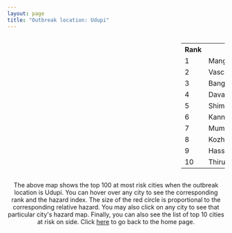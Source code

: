 ```yaml
---
layout: page
title: "Outbreak location: Udupi"
---
```

<div style="width: 100%; overflow: auto;">
<div style="width: 75%; float: left;">
<div id="mapid">
<script src="https://buda-magenta.github.io/hazard_map/load_map.js"></script>

<script>
var marker_outbreak = L.marker([13.341917, 74.747323],{"autoPan": true}).addTo(map); marker_outbreak.bindTooltip("Udupi").openTooltip();

var circle_1 = L.circle([12.869810, 74.843008], {"pane": "markerPane", "color": "red", "fill": true, "fillOpacity": 0.2, "fillRule": "evenodd", "lineCap": "round", "lineJoin": "round", "opacity": 1.0, "radius": 106368, "stroke": true, "weight": 3}).addTo(map);
circle_1.bindTooltip("Mangalore<br>rank: 1<br>hazard index: 0.106369")
circle_1.bindPopup('<a href="https://buda-magenta.github.io/hazard_map/Mangalore">Mangalore</a>')

var circle_2 = L.circle([15.398403, 73.812918], {"pane": "markerPane", "color": "red", "fill": true, "fillOpacity": 0.2, "fillRule": "evenodd", "lineCap": "round", "lineJoin": "round", "opacity": 1.0, "radius": 92304, "stroke": true, "weight": 3}).addTo(map);
circle_2.bindTooltip("Vasco Da Gama<br>rank: 2<br>hazard index: 0.092305")
circle_2.bindPopup('<a href="https://buda-magenta.github.io/hazard_map/Vasco_Da_Gama">Vasco Da Gama</a>')

var circle_3 = L.circle([12.979120, 77.591300], {"pane": "markerPane", "color": "red", "fill": true, "fillOpacity": 0.2, "fillRule": "evenodd", "lineCap": "round", "lineJoin": "round", "opacity": 1.0, "radius": 37583, "stroke": true, "weight": 3}).addTo(map);
circle_3.bindTooltip("Bangalore<br>rank: 3<br>hazard index: 0.037583")
circle_3.bindPopup('<a href="https://buda-magenta.github.io/hazard_map/Bangalore">Bangalore</a>')

var circle_4 = L.circle([14.466127, 75.920636], {"pane": "markerPane", "color": "red", "fill": true, "fillOpacity": 0.2, "fillRule": "evenodd", "lineCap": "round", "lineJoin": "round", "opacity": 1.0, "radius": 29914, "stroke": true, "weight": 3}).addTo(map);
circle_4.bindTooltip("Davanagere<br>rank: 4<br>hazard index: 0.029915")
circle_4.bindPopup('<a href="https://buda-magenta.github.io/hazard_map/Davanagere">Davanagere</a>')

var circle_5 = L.circle([13.932609, 75.574978], {"pane": "markerPane", "color": "red", "fill": true, "fillOpacity": 0.2, "fillRule": "evenodd", "lineCap": "round", "lineJoin": "round", "opacity": 1.0, "radius": 22166, "stroke": true, "weight": 3}).addTo(map);
circle_5.bindTooltip("Shimoga<br>rank: 5<br>hazard index: 0.022167")
circle_5.bindPopup('<a href="https://buda-magenta.github.io/hazard_map/Shimoga">Shimoga</a>')

var circle_6 = L.circle([11.876225, 75.373804], {"pane": "markerPane", "color": "red", "fill": true, "fillOpacity": 0.2, "fillRule": "evenodd", "lineCap": "round", "lineJoin": "round", "opacity": 1.0, "radius": 15949, "stroke": true, "weight": 3}).addTo(map);
circle_6.bindTooltip("Kannur<br>rank: 6<br>hazard index: 0.015950")
circle_6.bindPopup('<a href="https://buda-magenta.github.io/hazard_map/Kannur">Kannur</a>')

var circle_7 = L.circle([19.075990, 72.877393], {"pane": "markerPane", "color": "red", "fill": true, "fillOpacity": 0.2, "fillRule": "evenodd", "lineCap": "round", "lineJoin": "round", "opacity": 1.0, "radius": 12762, "stroke": true, "weight": 3}).addTo(map);
circle_7.bindTooltip("Mumbai<br>rank: 7<br>hazard index: 0.012762")
circle_7.bindPopup('<a href="https://buda-magenta.github.io/hazard_map/Mumbai">Mumbai</a>')

var circle_8 = L.circle([11.258608, 75.778874], {"pane": "markerPane", "color": "red", "fill": true, "fillOpacity": 0.2, "fillRule": "evenodd", "lineCap": "round", "lineJoin": "round", "opacity": 1.0, "radius": 10168, "stroke": true, "weight": 3}).addTo(map);
circle_8.bindTooltip("Kozhikode<br>rank: 8<br>hazard index: 0.010168")
circle_8.bindPopup('<a href="https://buda-magenta.github.io/hazard_map/Kozhikode">Kozhikode</a>')

var circle_9 = L.circle([13.007082, 76.099270], {"pane": "markerPane", "color": "red", "fill": true, "fillOpacity": 0.2, "fillRule": "evenodd", "lineCap": "round", "lineJoin": "round", "opacity": 1.0, "radius": 9789, "stroke": true, "weight": 3}).addTo(map);
circle_9.bindTooltip("Hassan<br>rank: 9<br>hazard index: 0.009790")
circle_9.bindPopup('<a href="https://buda-magenta.github.io/hazard_map/Hassan">Hassan</a>')

var circle_10 = L.circle([8.576971, 77.050125], {"pane": "markerPane", "color": "red", "fill": true, "fillOpacity": 0.2, "fillRule": "evenodd", "lineCap": "round", "lineJoin": "round", "opacity": 1.0, "radius": 9612, "stroke": true, "weight": 3}).addTo(map);
circle_10.bindTooltip("Thiruvananthapuram<br>rank: 10<br>hazard index: 0.009612")
circle_10.bindPopup('<a href="https://buda-magenta.github.io/hazard_map/Thiruvananthapuram">Thiruvananthapuram</a>')

var circle_11 = L.circle([10.525626, 76.213254], {"pane": "markerPane", "color": "red", "fill": true, "fillOpacity": 0.2, "fillRule": "evenodd", "lineCap": "round", "lineJoin": "round", "opacity": 1.0, "radius": 7316, "stroke": true, "weight": 3}).addTo(map);
circle_11.bindTooltip("Thrissur<br>rank: 11<br>hazard index: 0.007316")
circle_11.bindPopup('<a href="https://buda-magenta.github.io/hazard_map/Thrissur">Thrissur</a>')

var circle_12 = L.circle([28.651718, 77.221939], {"pane": "markerPane", "color": "red", "fill": true, "fillOpacity": 0.2, "fillRule": "evenodd", "lineCap": "round", "lineJoin": "round", "opacity": 1.0, "radius": 5145, "stroke": true, "weight": 3}).addTo(map);
circle_12.bindTooltip("Delhi<br>rank: 12<br>hazard index: 0.005145")
circle_12.bindPopup('<a href="https://buda-magenta.github.io/hazard_map/Delhi">Delhi</a>')

var circle_13 = L.circle([13.340077, 77.100621], {"pane": "markerPane", "color": "red", "fill": true, "fillOpacity": 0.2, "fillRule": "evenodd", "lineCap": "round", "lineJoin": "round", "opacity": 1.0, "radius": 4982, "stroke": true, "weight": 3}).addTo(map);
circle_13.bindTooltip("Tumkur<br>rank: 13<br>hazard index: 0.004983")
circle_13.bindPopup('<a href="https://buda-magenta.github.io/hazard_map/Tumkur">Tumkur</a>')

var circle_14 = L.circle([8.887951, 76.595501], {"pane": "markerPane", "color": "red", "fill": true, "fillOpacity": 0.2, "fillRule": "evenodd", "lineCap": "round", "lineJoin": "round", "opacity": 1.0, "radius": 4458, "stroke": true, "weight": 3}).addTo(map);
circle_14.bindTooltip("Kollam<br>rank: 14<br>hazard index: 0.004459")
circle_14.bindPopup('<a href="https://buda-magenta.github.io/hazard_map/Kollam">Kollam</a>')

var circle_15 = L.circle([13.318014, 75.773874], {"pane": "markerPane", "color": "red", "fill": true, "fillOpacity": 0.2, "fillRule": "evenodd", "lineCap": "round", "lineJoin": "round", "opacity": 1.0, "radius": 4046, "stroke": true, "weight": 3}).addTo(map);
circle_15.bindTooltip("Chikmagalur<br>rank: 15<br>hazard index: 0.004046")
circle_15.bindPopup('<a href="https://buda-magenta.github.io/hazard_map/Chikmagalur">Chikmagalur</a>')

var circle_16 = L.circle([14.625888, 75.635724], {"pane": "markerPane", "color": "red", "fill": true, "fillOpacity": 0.2, "fillRule": "evenodd", "lineCap": "round", "lineJoin": "round", "opacity": 1.0, "radius": 3393, "stroke": true, "weight": 3}).addTo(map);
circle_16.bindTooltip("Ranibennur<br>rank: 16<br>hazard index: 0.003393")
circle_16.bindPopup('<a href="https://buda-magenta.github.io/hazard_map/Ranibennur">Ranibennur</a>')

var circle_17 = L.circle([13.083694, 80.270186], {"pane": "markerPane", "color": "red", "fill": true, "fillOpacity": 0.2, "fillRule": "evenodd", "lineCap": "round", "lineJoin": "round", "opacity": 1.0, "radius": 2864, "stroke": true, "weight": 3}).addTo(map);
circle_17.bindTooltip("Chennai<br>rank: 17<br>hazard index: 0.002864")
circle_17.bindPopup('<a href="https://buda-magenta.github.io/hazard_map/Chennai">Chennai</a>')

var circle_18 = L.circle([17.166667, 77.083333], {"pane": "markerPane", "color": "red", "fill": true, "fillOpacity": 0.2, "fillRule": "evenodd", "lineCap": "round", "lineJoin": "round", "opacity": 1.0, "radius": 2271, "stroke": true, "weight": 3}).addTo(map);
circle_18.bindTooltip("Gulbarga<br>rank: 18<br>hazard index: 0.002272")
circle_18.bindPopup('<a href="https://buda-magenta.github.io/hazard_map/Gulbarga">Gulbarga</a>')

var circle_19 = L.circle([15.351838, 75.137985], {"pane": "markerPane", "color": "red", "fill": true, "fillOpacity": 0.2, "fillRule": "evenodd", "lineCap": "round", "lineJoin": "round", "opacity": 1.0, "radius": 2219, "stroke": true, "weight": 3}).addTo(map);
circle_19.bindTooltip("Hubli<br>rank: 19<br>hazard index: 0.002219")
circle_19.bindPopup('<a href="https://buda-magenta.github.io/hazard_map/Hubli">Hubli</a>')

var circle_20 = L.circle([12.305183, 76.655361], {"pane": "markerPane", "color": "red", "fill": true, "fillOpacity": 0.2, "fillRule": "evenodd", "lineCap": "round", "lineJoin": "round", "opacity": 1.0, "radius": 1766, "stroke": true, "weight": 3}).addTo(map);
circle_20.bindTooltip("Mysore<br>rank: 20<br>hazard index: 0.001767")
circle_20.bindPopup('<a href="https://buda-magenta.github.io/hazard_map/Mysore">Mysore</a>')

var circle_21 = L.circle([11.001812, 76.962843], {"pane": "markerPane", "color": "red", "fill": true, "fillOpacity": 0.2, "fillRule": "evenodd", "lineCap": "round", "lineJoin": "round", "opacity": 1.0, "radius": 1635, "stroke": true, "weight": 3}).addTo(map);
circle_21.bindTooltip("Coimbatore<br>rank: 21<br>hazard index: 0.001635")
circle_21.bindPopup('<a href="https://buda-magenta.github.io/hazard_map/Coimbatore">Coimbatore</a>')

var circle_22 = L.circle([9.500665, 76.412414], {"pane": "markerPane", "color": "red", "fill": true, "fillOpacity": 0.2, "fillRule": "evenodd", "lineCap": "round", "lineJoin": "round", "opacity": 1.0, "radius": 1619, "stroke": true, "weight": 3}).addTo(map);
circle_22.bindTooltip("Alappuzha<br>rank: 22<br>hazard index: 0.001619")
circle_22.bindPopup('<a href="https://buda-magenta.github.io/hazard_map/Alappuzha">Alappuzha</a>')

var circle_23 = L.circle([17.388786, 78.461065], {"pane": "markerPane", "color": "red", "fill": true, "fillOpacity": 0.2, "fillRule": "evenodd", "lineCap": "round", "lineJoin": "round", "opacity": 1.0, "radius": 1487, "stroke": true, "weight": 3}).addTo(map);
circle_23.bindTooltip("Hyderabad<br>rank: 23<br>hazard index: 0.001488")
circle_23.bindPopup('<a href="https://buda-magenta.github.io/hazard_map/Hyderabad">Hyderabad</a>')

var circle_24 = L.circle([15.426365, 75.630079], {"pane": "markerPane", "color": "red", "fill": true, "fillOpacity": 0.2, "fillRule": "evenodd", "lineCap": "round", "lineJoin": "round", "opacity": 1.0, "radius": 1096, "stroke": true, "weight": 3}).addTo(map);
circle_24.bindTooltip("Gadag<br>rank: 24<br>hazard index: 0.001097")
circle_24.bindPopup('<a href="https://buda-magenta.github.io/hazard_map/Gadag">Gadag</a>')

var circle_25 = L.circle([18.793568, 80.815939], {"pane": "markerPane", "color": "red", "fill": true, "fillOpacity": 0.2, "fillRule": "evenodd", "lineCap": "round", "lineJoin": "round", "opacity": 1.0, "radius": 1013, "stroke": true, "weight": 3}).addTo(map);
circle_25.bindTooltip("Bijapur<br>rank: 25<br>hazard index: 0.001014")
circle_25.bindPopup('<a href="https://buda-magenta.github.io/hazard_map/Bijapur">Bijapur</a>')

var circle_26 = L.circle([19.194329, 72.970178], {"pane": "markerPane", "color": "red", "fill": true, "fillOpacity": 0.2, "fillRule": "evenodd", "lineCap": "round", "lineJoin": "round", "opacity": 1.0, "radius": 997, "stroke": true, "weight": 3}).addTo(map);
circle_26.bindTooltip("Thane<br>rank: 26<br>hazard index: 0.000998")
circle_26.bindPopup('<a href="https://buda-magenta.github.io/hazard_map/Thane">Thane</a>')

var circle_27 = L.circle([23.021624, 72.579707], {"pane": "markerPane", "color": "red", "fill": true, "fillOpacity": 0.2, "fillRule": "evenodd", "lineCap": "round", "lineJoin": "round", "opacity": 1.0, "radius": 902, "stroke": true, "weight": 3}).addTo(map);
circle_27.bindTooltip("Ahmedabad<br>rank: 27<br>hazard index: 0.000903")
circle_27.bindPopup('<a href="https://buda-magenta.github.io/hazard_map/Ahmedabad">Ahmedabad</a>')

var circle_28 = L.circle([14.226644, 76.400512], {"pane": "markerPane", "color": "red", "fill": true, "fillOpacity": 0.2, "fillRule": "evenodd", "lineCap": "round", "lineJoin": "round", "opacity": 1.0, "radius": 883, "stroke": true, "weight": 3}).addTo(map);
circle_28.bindTooltip("Chitradurga<br>rank: 28<br>hazard index: 0.000883")
circle_28.bindPopup('<a href="https://buda-magenta.github.io/hazard_map/Chitradurga">Chitradurga</a>')

var circle_29 = L.circle([8.188047, 77.429049], {"pane": "markerPane", "color": "red", "fill": true, "fillOpacity": 0.2, "fillRule": "evenodd", "lineCap": "round", "lineJoin": "round", "opacity": 1.0, "radius": 723, "stroke": true, "weight": 3}).addTo(map);
circle_29.bindTooltip("Nagercoil<br>rank: 29<br>hazard index: 0.000724")
circle_29.bindPopup('<a href="https://buda-magenta.github.io/hazard_map/Nagercoil">Nagercoil</a>')

var circle_30 = L.circle([16.185317, 75.696792], {"pane": "markerPane", "color": "red", "fill": true, "fillOpacity": 0.2, "fillRule": "evenodd", "lineCap": "round", "lineJoin": "round", "opacity": 1.0, "radius": 711, "stroke": true, "weight": 3}).addTo(map);
circle_30.bindTooltip("Bagalkot<br>rank: 30<br>hazard index: 0.000711")
circle_30.bindPopup('<a href="https://buda-magenta.github.io/hazard_map/Bagalkot">Bagalkot</a>')

var circle_31 = L.circle([20.166670, 79.172114], {"pane": "markerPane", "color": "red", "fill": true, "fillOpacity": 0.2, "fillRule": "evenodd", "lineCap": "round", "lineJoin": "round", "opacity": 1.0, "radius": 632, "stroke": true, "weight": 3}).addTo(map);
circle_31.bindTooltip("Bhadravati<br>rank: 31<br>hazard index: 0.000633")
circle_31.bindPopup('<a href="https://buda-magenta.github.io/hazard_map/Bhadravati">Bhadravati</a>')

var circle_32 = L.circle([18.521428, 73.854454], {"pane": "markerPane", "color": "red", "fill": true, "fillOpacity": 0.2, "fillRule": "evenodd", "lineCap": "round", "lineJoin": "round", "opacity": 1.0, "radius": 601, "stroke": true, "weight": 3}).addTo(map);
circle_32.bindTooltip("Pune<br>rank: 32<br>hazard index: 0.000601")
circle_32.bindPopup('<a href="https://buda-magenta.github.io/hazard_map/Pune">Pune</a>')

var circle_33 = L.circle([11.664300, 78.146000], {"pane": "markerPane", "color": "red", "fill": true, "fillOpacity": 0.2, "fillRule": "evenodd", "lineCap": "round", "lineJoin": "round", "opacity": 1.0, "radius": 592, "stroke": true, "weight": 3}).addTo(map);
circle_33.bindTooltip("Salem<br>rank: 33<br>hazard index: 0.000593")
circle_33.bindPopup('<a href="https://buda-magenta.github.io/hazard_map/Salem">Salem</a>')

var circle_34 = L.circle([17.849907, 75.276320], {"pane": "markerPane", "color": "red", "fill": true, "fillOpacity": 0.2, "fillRule": "evenodd", "lineCap": "round", "lineJoin": "round", "opacity": 1.0, "radius": 586, "stroke": true, "weight": 3}).addTo(map);
circle_34.bindTooltip("Solapur<br>rank: 34<br>hazard index: 0.000586")
circle_34.bindPopup('<a href="https://buda-magenta.github.io/hazard_map/Solapur">Solapur</a>')

var circle_35 = L.circle([22.541418, 88.357691], {"pane": "markerPane", "color": "red", "fill": true, "fillOpacity": 0.2, "fillRule": "evenodd", "lineCap": "round", "lineJoin": "round", "opacity": 1.0, "radius": 511, "stroke": true, "weight": 3}).addTo(map);
circle_35.bindTooltip("Kolkata<br>rank: 35<br>hazard index: 0.000512")
circle_35.bindPopup('<a href="https://buda-magenta.github.io/hazard_map/Kolkata">Kolkata</a>')

var circle_36 = L.circle([12.955100, 78.269900], {"pane": "markerPane", "color": "red", "fill": true, "fillOpacity": 0.2, "fillRule": "evenodd", "lineCap": "round", "lineJoin": "round", "opacity": 1.0, "radius": 477, "stroke": true, "weight": 3}).addTo(map);
circle_36.bindTooltip("Robertson Pet<br>rank: 36<br>hazard index: 0.000478")
circle_36.bindPopup('<a href="https://buda-magenta.github.io/hazard_map/Robertson_Pet">Robertson Pet</a>')

var circle_37 = L.circle([22.720362, 75.868200], {"pane": "markerPane", "color": "red", "fill": true, "fillOpacity": 0.2, "fillRule": "evenodd", "lineCap": "round", "lineJoin": "round", "opacity": 1.0, "radius": 468, "stroke": true, "weight": 3}).addTo(map);
circle_37.bindTooltip("Indore<br>rank: 37<br>hazard index: 0.000468")
circle_37.bindPopup('<a href="https://buda-magenta.github.io/hazard_map/Indore">Indore</a>')

var circle_38 = L.circle([25.531031, 78.652689], {"pane": "markerPane", "color": "red", "fill": true, "fillOpacity": 0.2, "fillRule": "evenodd", "lineCap": "round", "lineJoin": "round", "opacity": 1.0, "radius": 385, "stroke": true, "weight": 3}).addTo(map);
circle_38.bindTooltip("Jhansi<br>rank: 38<br>hazard index: 0.000386")
circle_38.bindPopup('<a href="https://buda-magenta.github.io/hazard_map/Jhansi">Jhansi</a>')

var circle_39 = L.circle([15.143395, 76.919388], {"pane": "markerPane", "color": "red", "fill": true, "fillOpacity": 0.2, "fillRule": "evenodd", "lineCap": "round", "lineJoin": "round", "opacity": 1.0, "radius": 378, "stroke": true, "weight": 3}).addTo(map);
circle_39.bindTooltip("Bellary<br>rank: 39<br>hazard index: 0.000379")
circle_39.bindPopup('<a href="https://buda-magenta.github.io/hazard_map/Bellary">Bellary</a>')

var circle_40 = L.circle([11.101781, 77.345192], {"pane": "markerPane", "color": "red", "fill": true, "fillOpacity": 0.2, "fillRule": "evenodd", "lineCap": "round", "lineJoin": "round", "opacity": 1.0, "radius": 338, "stroke": true, "weight": 3}).addTo(map);
circle_40.bindTooltip("Tiruppur<br>rank: 40<br>hazard index: 0.000338")
circle_40.bindPopup('<a href="https://buda-magenta.github.io/hazard_map/Tiruppur">Tiruppur</a>')

var circle_41 = L.circle([12.732884, 77.830948], {"pane": "markerPane", "color": "red", "fill": true, "fillOpacity": 0.2, "fillRule": "evenodd", "lineCap": "round", "lineJoin": "round", "opacity": 1.0, "radius": 320, "stroke": true, "weight": 3}).addTo(map);
circle_41.bindTooltip("Hosur<br>rank: 41<br>hazard index: 0.000321")
circle_41.bindPopup('<a href="https://buda-magenta.github.io/hazard_map/Hosur">Hosur</a>')

var circle_42 = L.circle([21.170200, 72.831100], {"pane": "markerPane", "color": "red", "fill": true, "fillOpacity": 0.2, "fillRule": "evenodd", "lineCap": "round", "lineJoin": "round", "opacity": 1.0, "radius": 290, "stroke": true, "weight": 3}).addTo(map);
circle_42.bindTooltip("Surat<br>rank: 42<br>hazard index: 0.000290")
circle_42.bindPopup('<a href="https://buda-magenta.github.io/hazard_map/Surat">Surat</a>')

var circle_43 = L.circle([12.523889, 76.896196], {"pane": "markerPane", "color": "red", "fill": true, "fillOpacity": 0.2, "fillRule": "evenodd", "lineCap": "round", "lineJoin": "round", "opacity": 1.0, "radius": 262, "stroke": true, "weight": 3}).addTo(map);
circle_43.bindTooltip("Mandya<br>rank: 43<br>hazard index: 0.000263")
circle_43.bindPopup('<a href="https://buda-magenta.github.io/hazard_map/Mandya">Mandya</a>')

var circle_44 = L.circle([13.137000, 78.133961], {"pane": "markerPane", "color": "red", "fill": true, "fillOpacity": 0.2, "fillRule": "evenodd", "lineCap": "round", "lineJoin": "round", "opacity": 1.0, "radius": 246, "stroke": true, "weight": 3}).addTo(map);
circle_44.bindTooltip("Kolar<br>rank: 44<br>hazard index: 0.000246")
circle_44.bindPopup('<a href="https://buda-magenta.github.io/hazard_map/Kolar">Kolar</a>')

var circle_45 = L.circle([16.850253, 74.594888], {"pane": "markerPane", "color": "red", "fill": true, "fillOpacity": 0.2, "fillRule": "evenodd", "lineCap": "round", "lineJoin": "round", "opacity": 1.0, "radius": 245, "stroke": true, "weight": 3}).addTo(map);
circle_45.bindTooltip("Sangli<br>rank: 45<br>hazard index: 0.000245")
circle_45.bindPopup('<a href="https://buda-magenta.github.io/hazard_map/Sangli">Sangli</a>')

var circle_46 = L.circle([9.926115, 78.114098], {"pane": "markerPane", "color": "red", "fill": true, "fillOpacity": 0.2, "fillRule": "evenodd", "lineCap": "round", "lineJoin": "round", "opacity": 1.0, "radius": 245, "stroke": true, "weight": 3}).addTo(map);
circle_46.bindTooltip("Madurai<br>rank: 46<br>hazard index: 0.000245")
circle_46.bindPopup('<a href="https://buda-magenta.github.io/hazard_map/Madurai">Madurai</a>')

var circle_47 = L.circle([15.857267, 74.506934], {"pane": "markerPane", "color": "red", "fill": true, "fillOpacity": 0.2, "fillRule": "evenodd", "lineCap": "round", "lineJoin": "round", "opacity": 1.0, "radius": 238, "stroke": true, "weight": 3}).addTo(map);
circle_47.bindTooltip("Belgaum<br>rank: 47<br>hazard index: 0.000238")
circle_47.bindPopup('<a href="https://buda-magenta.github.io/hazard_map/Belgaum">Belgaum</a>')

var circle_48 = L.circle([15.266493, 76.387230], {"pane": "markerPane", "color": "red", "fill": true, "fillOpacity": 0.2, "fillRule": "evenodd", "lineCap": "round", "lineJoin": "round", "opacity": 1.0, "radius": 238, "stroke": true, "weight": 3}).addTo(map);
circle_48.bindTooltip("Hospet<br>rank: 48<br>hazard index: 0.000238")
circle_48.bindPopup('<a href="https://buda-magenta.github.io/hazard_map/Hospet">Hospet</a>')

var circle_49 = L.circle([16.702841, 74.240533], {"pane": "markerPane", "color": "red", "fill": true, "fillOpacity": 0.2, "fillRule": "evenodd", "lineCap": "round", "lineJoin": "round", "opacity": 1.0, "radius": 232, "stroke": true, "weight": 3}).addTo(map);
circle_49.bindTooltip("Kolhapur<br>rank: 49<br>hazard index: 0.000232")
circle_49.bindPopup('<a href="https://buda-magenta.github.io/hazard_map/Kolhapur">Kolhapur</a>')

var circle_50 = L.circle([10.804973, 78.687030], {"pane": "markerPane", "color": "red", "fill": true, "fillOpacity": 0.2, "fillRule": "evenodd", "lineCap": "round", "lineJoin": "round", "opacity": 1.0, "radius": 208, "stroke": true, "weight": 3}).addTo(map);
circle_50.bindTooltip("Tiruchirappalli<br>rank: 50<br>hazard index: 0.000209")
circle_50.bindPopup('<a href="https://buda-magenta.github.io/hazard_map/Tiruchirappalli">Tiruchirappalli</a>')

var circle_51 = L.circle([8.701220, 77.579269], {"pane": "markerPane", "color": "red", "fill": true, "fillOpacity": 0.2, "fillRule": "evenodd", "lineCap": "round", "lineJoin": "round", "opacity": 1.0, "radius": 203, "stroke": true, "weight": 3}).addTo(map);
circle_51.bindTooltip("Tirunelveli<br>rank: 51<br>hazard index: 0.000203")
circle_51.bindPopup('<a href="https://buda-magenta.github.io/hazard_map/Tirunelveli">Tirunelveli</a>')

var circle_52 = L.circle([10.787898, 76.474087], {"pane": "markerPane", "color": "red", "fill": true, "fillOpacity": 0.2, "fillRule": "evenodd", "lineCap": "round", "lineJoin": "round", "opacity": 1.0, "radius": 179, "stroke": true, "weight": 3}).addTo(map);
circle_52.bindTooltip("Palakkad<br>rank: 52<br>hazard index: 0.000179")
circle_52.bindPopup('<a href="https://buda-magenta.github.io/hazard_map/Palakkad">Palakkad</a>')

var circle_53 = L.circle([18.627929, 73.800983], {"pane": "markerPane", "color": "red", "fill": true, "fillOpacity": 0.2, "fillRule": "evenodd", "lineCap": "round", "lineJoin": "round", "opacity": 1.0, "radius": 178, "stroke": true, "weight": 3}).addTo(map);
circle_53.bindTooltip("Pimpri Chinchwad<br>rank: 53<br>hazard index: 0.000179")
circle_53.bindPopup('<a href="https://buda-magenta.github.io/hazard_map/Pimpri_Chinchwad">Pimpri Chinchwad</a>')

var circle_54 = L.circle([9.931308, 76.267414], {"pane": "markerPane", "color": "red", "fill": true, "fillOpacity": 0.2, "fillRule": "evenodd", "lineCap": "round", "lineJoin": "round", "opacity": 1.0, "radius": 176, "stroke": true, "weight": 3}).addTo(map);
circle_54.bindTooltip("Kochi<br>rank: 54<br>hazard index: 0.000176")
circle_54.bindPopup('<a href="https://buda-magenta.github.io/hazard_map/Kochi">Kochi</a>')

var circle_55 = L.circle([20.011247, 73.790236], {"pane": "markerPane", "color": "red", "fill": true, "fillOpacity": 0.2, "fillRule": "evenodd", "lineCap": "round", "lineJoin": "round", "opacity": 1.0, "radius": 175, "stroke": true, "weight": 3}).addTo(map);
circle_55.bindTooltip("Nashik<br>rank: 55<br>hazard index: 0.000175")
circle_55.bindPopup('<a href="https://buda-magenta.github.io/hazard_map/Nashik">Nashik</a>')

var circle_56 = L.circle([15.631900, 77.275900], {"pane": "markerPane", "color": "red", "fill": true, "fillOpacity": 0.2, "fillRule": "evenodd", "lineCap": "round", "lineJoin": "round", "opacity": 1.0, "radius": 171, "stroke": true, "weight": 3}).addTo(map);
circle_56.bindTooltip("Adoni<br>rank: 56<br>hazard index: 0.000172")
circle_56.bindPopup('<a href="https://buda-magenta.github.io/hazard_map/Adoni">Adoni</a>')

var circle_57 = L.circle([16.508759, 80.618510], {"pane": "markerPane", "color": "red", "fill": true, "fillOpacity": 0.2, "fillRule": "evenodd", "lineCap": "round", "lineJoin": "round", "opacity": 1.0, "radius": 168, "stroke": true, "weight": 3}).addTo(map);
circle_57.bindTooltip("Vijayawada<br>rank: 57<br>hazard index: 0.000169")
circle_57.bindPopup('<a href="https://buda-magenta.github.io/hazard_map/Vijayawada">Vijayawada</a>')

var circle_58 = L.circle([17.723128, 83.301284], {"pane": "markerPane", "color": "red", "fill": true, "fillOpacity": 0.2, "fillRule": "evenodd", "lineCap": "round", "lineJoin": "round", "opacity": 1.0, "radius": 167, "stroke": true, "weight": 3}).addTo(map);
circle_58.bindTooltip("Visakhapatnam<br>rank: 58<br>hazard index: 0.000167")
circle_58.bindPopup('<a href="https://buda-magenta.github.io/hazard_map/Visakhapatnam">Visakhapatnam</a>')

var circle_59 = L.circle([14.654623, 77.556260], {"pane": "markerPane", "color": "red", "fill": true, "fillOpacity": 0.2, "fillRule": "evenodd", "lineCap": "round", "lineJoin": "round", "opacity": 1.0, "radius": 163, "stroke": true, "weight": 3}).addTo(map);
circle_59.bindTooltip("Anantapur<br>rank: 59<br>hazard index: 0.000163")
circle_59.bindPopup('<a href="https://buda-magenta.github.io/hazard_map/Anantapur">Anantapur</a>')

var circle_60 = L.circle([19.439885, 72.880383], {"pane": "markerPane", "color": "red", "fill": true, "fillOpacity": 0.2, "fillRule": "evenodd", "lineCap": "round", "lineJoin": "round", "opacity": 1.0, "radius": 153, "stroke": true, "weight": 3}).addTo(map);
circle_60.bindTooltip("Vasai<br>rank: 60<br>hazard index: 0.000154")
circle_60.bindPopup('<a href="https://buda-magenta.github.io/hazard_map/Vasai">Vasai</a>')

var circle_61 = L.circle([20.266777, 85.843559], {"pane": "markerPane", "color": "red", "fill": true, "fillOpacity": 0.2, "fillRule": "evenodd", "lineCap": "round", "lineJoin": "round", "opacity": 1.0, "radius": 150, "stroke": true, "weight": 3}).addTo(map);
circle_61.bindTooltip("Bhubaneswar<br>rank: 61<br>hazard index: 0.000150")
circle_61.bindPopup('<a href="https://buda-magenta.github.io/hazard_map/Bhubaneswar">Bhubaneswar</a>')

var circle_62 = L.circle([15.119651, 77.455290], {"pane": "markerPane", "color": "red", "fill": true, "fillOpacity": 0.2, "fillRule": "evenodd", "lineCap": "round", "lineJoin": "round", "opacity": 1.0, "radius": 126, "stroke": true, "weight": 3}).addTo(map);
circle_62.bindTooltip("Guntakal<br>rank: 62<br>hazard index: 0.000126")
circle_62.bindPopup('<a href="https://buda-magenta.github.io/hazard_map/Guntakal">Guntakal</a>')

var circle_63 = L.circle([26.838100, 80.934600], {"pane": "markerPane", "color": "red", "fill": true, "fillOpacity": 0.2, "fillRule": "evenodd", "lineCap": "round", "lineJoin": "round", "opacity": 1.0, "radius": 122, "stroke": true, "weight": 3}).addTo(map);
circle_63.bindTooltip("Lucknow<br>rank: 63<br>hazard index: 0.000122")
circle_63.bindPopup('<a href="https://buda-magenta.github.io/hazard_map/Lucknow">Lucknow</a>')

var circle_64 = L.circle([16.695935, 74.455575], {"pane": "markerPane", "color": "red", "fill": true, "fillOpacity": 0.2, "fillRule": "evenodd", "lineCap": "round", "lineJoin": "round", "opacity": 1.0, "radius": 121, "stroke": true, "weight": 3}).addTo(map);
circle_64.bindTooltip("Ichalkaranji<br>rank: 64<br>hazard index: 0.000122")
circle_64.bindPopup('<a href="https://buda-magenta.github.io/hazard_map/Ichalkaranji">Ichalkaranji</a>')

var circle_65 = L.circle([11.369204, 77.676627], {"pane": "markerPane", "color": "red", "fill": true, "fillOpacity": 0.2, "fillRule": "evenodd", "lineCap": "round", "lineJoin": "round", "opacity": 1.0, "radius": 119, "stroke": true, "weight": 3}).addTo(map);
circle_65.bindTooltip("Erode<br>rank: 65<br>hazard index: 0.000119")
circle_65.bindPopup('<a href="https://buda-magenta.github.io/hazard_map/Erode">Erode</a>')

var circle_66 = L.circle([23.258486, 77.401989], {"pane": "markerPane", "color": "red", "fill": true, "fillOpacity": 0.2, "fillRule": "evenodd", "lineCap": "round", "lineJoin": "round", "opacity": 1.0, "radius": 116, "stroke": true, "weight": 3}).addTo(map);
circle_66.bindTooltip("Bhopal<br>rank: 66<br>hazard index: 0.000116")
circle_66.bindPopup('<a href="https://buda-magenta.github.io/hazard_map/Bhopal">Bhopal</a>')

var circle_67 = L.circle([19.261944, 73.194760], {"pane": "markerPane", "color": "red", "fill": true, "fillOpacity": 0.2, "fillRule": "evenodd", "lineCap": "round", "lineJoin": "round", "opacity": 1.0, "radius": 112, "stroke": true, "weight": 3}).addTo(map);
circle_67.bindTooltip("Ulhas Nagar<br>rank: 67<br>hazard index: 0.000113")
circle_67.bindPopup('<a href="https://buda-magenta.github.io/hazard_map/Ulhas_Nagar">Ulhas Nagar</a>')

var circle_68 = L.circle([13.826383, 77.493772], {"pane": "markerPane", "color": "red", "fill": true, "fillOpacity": 0.2, "fillRule": "evenodd", "lineCap": "round", "lineJoin": "round", "opacity": 1.0, "radius": 110, "stroke": true, "weight": 3}).addTo(map);
circle_68.bindTooltip("Hindupur<br>rank: 68<br>hazard index: 0.000110")
circle_68.bindPopup('<a href="https://buda-magenta.github.io/hazard_map/Hindupur">Hindupur</a>')

var circle_69 = L.circle([27.175255, 78.009816], {"pane": "markerPane", "color": "red", "fill": true, "fillOpacity": 0.2, "fillRule": "evenodd", "lineCap": "round", "lineJoin": "round", "opacity": 1.0, "radius": 101, "stroke": true, "weight": 3}).addTo(map);
circle_69.bindTooltip("Agra<br>rank: 69<br>hazard index: 0.000102")
circle_69.bindPopup('<a href="https://buda-magenta.github.io/hazard_map/Agra">Agra</a>')

var circle_70 = L.circle([21.149813, 79.082056], {"pane": "markerPane", "color": "red", "fill": true, "fillOpacity": 0.2, "fillRule": "evenodd", "lineCap": "round", "lineJoin": "round", "opacity": 1.0, "radius": 99, "stroke": true, "weight": 3}).addTo(map);
circle_70.bindTooltip("Nagpur<br>rank: 70<br>hazard index: 0.000100")
circle_70.bindPopup('<a href="https://buda-magenta.github.io/hazard_map/Nagpur">Nagpur</a>')

var circle_71 = L.circle([26.460914, 80.321759], {"pane": "markerPane", "color": "red", "fill": true, "fillOpacity": 0.2, "fillRule": "evenodd", "lineCap": "round", "lineJoin": "round", "opacity": 1.0, "radius": 98, "stroke": true, "weight": 3}).addTo(map);
circle_71.bindTooltip("Kanpur<br>rank: 71<br>hazard index: 0.000098")
circle_71.bindPopup('<a href="https://buda-magenta.github.io/hazard_map/Kanpur">Kanpur</a>')

var circle_72 = L.circle([14.422347, 77.720069], {"pane": "markerPane", "color": "red", "fill": true, "fillOpacity": 0.2, "fillRule": "evenodd", "lineCap": "round", "lineJoin": "round", "opacity": 1.0, "radius": 97, "stroke": true, "weight": 3}).addTo(map);
circle_72.bindTooltip("Dharmavaram<br>rank: 72<br>hazard index: 0.000097")
circle_72.bindPopup('<a href="https://buda-magenta.github.io/hazard_map/Dharmavaram">Dharmavaram</a>')

var circle_73 = L.circle([15.431506, 76.532774], {"pane": "markerPane", "color": "red", "fill": true, "fillOpacity": 0.2, "fillRule": "evenodd", "lineCap": "round", "lineJoin": "round", "opacity": 1.0, "radius": 90, "stroke": true, "weight": 3}).addTo(map);
circle_73.bindTooltip("Gangawati<br>rank: 73<br>hazard index: 0.000091")
circle_73.bindPopup('<a href="https://buda-magenta.github.io/hazard_map/Gangawati">Gangawati</a>')

var circle_74 = L.circle([26.915458, 75.818982], {"pane": "markerPane", "color": "red", "fill": true, "fillOpacity": 0.2, "fillRule": "evenodd", "lineCap": "round", "lineJoin": "round", "opacity": 1.0, "radius": 87, "stroke": true, "weight": 3}).addTo(map);
circle_74.bindTooltip("Jaipur<br>rank: 74<br>hazard index: 0.000088")
circle_74.bindPopup('<a href="https://buda-magenta.github.io/hazard_map/Jaipur">Jaipur</a>')

var circle_75 = L.circle([22.297314, 73.194257], {"pane": "markerPane", "color": "red", "fill": true, "fillOpacity": 0.2, "fillRule": "evenodd", "lineCap": "round", "lineJoin": "round", "opacity": 1.0, "radius": 83, "stroke": true, "weight": 3}).addTo(map);
circle_75.bindTooltip("Vadodara<br>rank: 75<br>hazard index: 0.000084")
circle_75.bindPopup('<a href="https://buda-magenta.github.io/hazard_map/Vadodara">Vadodara</a>')

var circle_76 = L.circle([13.160105, 79.155551], {"pane": "markerPane", "color": "red", "fill": true, "fillOpacity": 0.2, "fillRule": "evenodd", "lineCap": "round", "lineJoin": "round", "opacity": 1.0, "radius": 83, "stroke": true, "weight": 3}).addTo(map);
circle_76.bindTooltip("Chittoor<br>rank: 76<br>hazard index: 0.000084")
circle_76.bindPopup('<a href="https://buda-magenta.github.io/hazard_map/Chittoor">Chittoor</a>')

var circle_77 = L.circle([26.180598, 91.753943], {"pane": "markerPane", "color": "red", "fill": true, "fillOpacity": 0.2, "fillRule": "evenodd", "lineCap": "round", "lineJoin": "round", "opacity": 1.0, "radius": 79, "stroke": true, "weight": 3}).addTo(map);
circle_77.bindTooltip("Guwahati<br>rank: 77<br>hazard index: 0.000080")
circle_77.bindPopup('<a href="https://buda-magenta.github.io/hazard_map/Guwahati">Guwahati</a>')

var circle_78 = L.circle([20.432402, 73.141172], {"pane": "markerPane", "color": "red", "fill": true, "fillOpacity": 0.2, "fillRule": "evenodd", "lineCap": "round", "lineJoin": "round", "opacity": 1.0, "radius": 79, "stroke": true, "weight": 3}).addTo(map);
circle_78.bindTooltip("Valsad<br>rank: 78<br>hazard index: 0.000080")
circle_78.bindPopup('<a href="https://buda-magenta.github.io/hazard_map/Valsad">Valsad</a>')

var circle_79 = L.circle([25.609324, 85.123525], {"pane": "markerPane", "color": "red", "fill": true, "fillOpacity": 0.2, "fillRule": "evenodd", "lineCap": "round", "lineJoin": "round", "opacity": 1.0, "radius": 79, "stroke": true, "weight": 3}).addTo(map);
circle_79.bindTooltip("Patna<br>rank: 79<br>hazard index: 0.000080")
circle_79.bindPopup('<a href="https://buda-magenta.github.io/hazard_map/Patna">Patna</a>')

var circle_80 = L.circle([19.295200, 72.854400], {"pane": "markerPane", "color": "red", "fill": true, "fillOpacity": 0.2, "fillRule": "evenodd", "lineCap": "round", "lineJoin": "round", "opacity": 1.0, "radius": 77, "stroke": true, "weight": 3}).addTo(map);
circle_80.bindTooltip("Mira-Bhayandar<br>rank: 80<br>hazard index: 0.000077")
circle_80.bindPopup('<a href="https://buda-magenta.github.io/hazard_map/Mira-Bhayandar">Mira-Bhayandar</a>')

var circle_81 = L.circle([12.794811, 79.000641], {"pane": "markerPane", "color": "red", "fill": true, "fillOpacity": 0.2, "fillRule": "evenodd", "lineCap": "round", "lineJoin": "round", "opacity": 1.0, "radius": 76, "stroke": true, "weight": 3}).addTo(map);
circle_81.bindTooltip("Vellore<br>rank: 81<br>hazard index: 0.000077")
circle_81.bindPopup('<a href="https://buda-magenta.github.io/hazard_map/Vellore">Vellore</a>')

var circle_82 = L.circle([28.428262, 77.002700], {"pane": "markerPane", "color": "red", "fill": true, "fillOpacity": 0.2, "fillRule": "evenodd", "lineCap": "round", "lineJoin": "round", "opacity": 1.0, "radius": 72, "stroke": true, "weight": 3}).addTo(map);
circle_82.bindTooltip("Gurgaon<br>rank: 82<br>hazard index: 0.000073")
circle_82.bindPopup('<a href="https://buda-magenta.github.io/hazard_map/Gurgaon">Gurgaon</a>')

var circle_83 = L.circle([13.573260, 78.479146], {"pane": "markerPane", "color": "red", "fill": true, "fillOpacity": 0.2, "fillRule": "evenodd", "lineCap": "round", "lineJoin": "round", "opacity": 1.0, "radius": 70, "stroke": true, "weight": 3}).addTo(map);
circle_83.bindTooltip("Madanapalle<br>rank: 83<br>hazard index: 0.000070")
circle_83.bindPopup('<a href="https://buda-magenta.github.io/hazard_map/Madanapalle">Madanapalle</a>')

var circle_84 = L.circle([26.203725, 78.157363], {"pane": "markerPane", "color": "red", "fill": true, "fillOpacity": 0.2, "fillRule": "evenodd", "lineCap": "round", "lineJoin": "round", "opacity": 1.0, "radius": 68, "stroke": true, "weight": 3}).addTo(map);
circle_84.bindTooltip("Gwalior<br>rank: 84<br>hazard index: 0.000068")
circle_84.bindPopup('<a href="https://buda-magenta.github.io/hazard_map/Gwalior">Gwalior</a>')

var circle_85 = L.circle([28.402979, 77.310384], {"pane": "markerPane", "color": "red", "fill": true, "fillOpacity": 0.2, "fillRule": "evenodd", "lineCap": "round", "lineJoin": "round", "opacity": 1.0, "radius": 66, "stroke": true, "weight": 3}).addTo(map);
circle_85.bindTooltip("Faridabad<br>rank: 85<br>hazard index: 0.000067")
circle_85.bindPopup('<a href="https://buda-magenta.github.io/hazard_map/Faridabad">Faridabad</a>')

var circle_86 = L.circle([17.636129, 74.298278], {"pane": "markerPane", "color": "red", "fill": true, "fillOpacity": 0.2, "fillRule": "evenodd", "lineCap": "round", "lineJoin": "round", "opacity": 1.0, "radius": 66, "stroke": true, "weight": 3}).addTo(map);
circle_86.bindTooltip("Satara<br>rank: 86<br>hazard index: 0.000066")
circle_86.bindPopup('<a href="https://buda-magenta.github.io/hazard_map/Satara">Satara</a>')

var circle_87 = L.circle([19.143607, 73.295535], {"pane": "markerPane", "color": "red", "fill": true, "fillOpacity": 0.2, "fillRule": "evenodd", "lineCap": "round", "lineJoin": "round", "opacity": 1.0, "radius": 65, "stroke": true, "weight": 3}).addTo(map);
circle_87.bindTooltip("Ambarnath<br>rank: 87<br>hazard index: 0.000065")
circle_87.bindPopup('<a href="https://buda-magenta.github.io/hazard_map/Ambarnath">Ambarnath</a>')

var circle_88 = L.circle([12.792907, 78.699917], {"pane": "markerPane", "color": "red", "fill": true, "fillOpacity": 0.2, "fillRule": "evenodd", "lineCap": "round", "lineJoin": "round", "opacity": 1.0, "radius": 64, "stroke": true, "weight": 3}).addTo(map);
circle_88.bindTooltip("Ambur<br>rank: 88<br>hazard index: 0.000064")
circle_88.bindPopup('<a href="https://buda-magenta.github.io/hazard_map/Ambur">Ambur</a>')

var circle_89 = L.circle([13.631637, 79.423171], {"pane": "markerPane", "color": "red", "fill": true, "fillOpacity": 0.2, "fillRule": "evenodd", "lineCap": "round", "lineJoin": "round", "opacity": 1.0, "radius": 64, "stroke": true, "weight": 3}).addTo(map);
circle_89.bindTooltip("Tirupati<br>rank: 89<br>hazard index: 0.000064")
circle_89.bindPopup('<a href="https://buda-magenta.github.io/hazard_map/Tirupati">Tirupati</a>')

var circle_90 = L.circle([17.980609, 79.598212], {"pane": "markerPane", "color": "red", "fill": true, "fillOpacity": 0.2, "fillRule": "evenodd", "lineCap": "round", "lineJoin": "round", "opacity": 1.0, "radius": 63, "stroke": true, "weight": 3}).addTo(map);
circle_90.bindTooltip("Warangal<br>rank: 90<br>hazard index: 0.000064")
circle_90.bindPopup('<a href="https://buda-magenta.github.io/hazard_map/Warangal">Warangal</a>')

var circle_91 = L.circle([18.351469, 76.755121], {"pane": "markerPane", "color": "red", "fill": true, "fillOpacity": 0.2, "fillRule": "evenodd", "lineCap": "round", "lineJoin": "round", "opacity": 1.0, "radius": 63, "stroke": true, "weight": 3}).addTo(map);
circle_91.bindTooltip("Latur<br>rank: 91<br>hazard index: 0.000063")
circle_91.bindPopup('<a href="https://buda-magenta.github.io/hazard_map/Latur">Latur</a>')

var circle_92 = L.circle([19.362531, 73.078475], {"pane": "markerPane", "color": "red", "fill": true, "fillOpacity": 0.2, "fillRule": "evenodd", "lineCap": "round", "lineJoin": "round", "opacity": 1.0, "radius": 61, "stroke": true, "weight": 3}).addTo(map);
circle_92.bindTooltip("Bhiwandi<br>rank: 92<br>hazard index: 0.000062")
circle_92.bindPopup('<a href="https://buda-magenta.github.io/hazard_map/Bhiwandi">Bhiwandi</a>')

var circle_93 = L.circle([23.370035, 85.325013], {"pane": "markerPane", "color": "red", "fill": true, "fillOpacity": 0.2, "fillRule": "evenodd", "lineCap": "round", "lineJoin": "round", "opacity": 1.0, "radius": 59, "stroke": true, "weight": 3}).addTo(map);
circle_93.bindTooltip("Ranchi<br>rank: 93<br>hazard index: 0.000060")
circle_93.bindPopup('<a href="https://buda-magenta.github.io/hazard_map/Ranchi">Ranchi</a>')

var circle_94 = L.circle([12.227213, 79.070156], {"pane": "markerPane", "color": "red", "fill": true, "fillOpacity": 0.2, "fillRule": "evenodd", "lineCap": "round", "lineJoin": "round", "opacity": 1.0, "radius": 53, "stroke": true, "weight": 3}).addTo(map);
circle_94.bindTooltip("Tiruvannamalai<br>rank: 94<br>hazard index: 0.000053")
circle_94.bindPopup('<a href="https://buda-magenta.github.io/hazard_map/Tiruvannamalai">Tiruvannamalai</a>')

var circle_95 = L.circle([28.901090, 76.580194], {"pane": "markerPane", "color": "red", "fill": true, "fillOpacity": 0.2, "fillRule": "evenodd", "lineCap": "round", "lineJoin": "round", "opacity": 1.0, "radius": 52, "stroke": true, "weight": 3}).addTo(map);
circle_95.bindTooltip("Rohtak<br>rank: 95<br>hazard index: 0.000053")
circle_95.bindPopup('<a href="https://buda-magenta.github.io/hazard_map/Rohtak">Rohtak</a>')

var circle_96 = L.circle([30.909016, 75.851601], {"pane": "markerPane", "color": "red", "fill": true, "fillOpacity": 0.2, "fillRule": "evenodd", "lineCap": "round", "lineJoin": "round", "opacity": 1.0, "radius": 46, "stroke": true, "weight": 3}).addTo(map);
circle_96.bindTooltip("Ludhiana<br>rank: 96<br>hazard index: 0.000046")
circle_96.bindPopup('<a href="https://buda-magenta.github.io/hazard_map/Ludhiana">Ludhiana</a>')

var circle_97 = L.circle([28.863842, 78.805778], {"pane": "markerPane", "color": "red", "fill": true, "fillOpacity": 0.2, "fillRule": "evenodd", "lineCap": "round", "lineJoin": "round", "opacity": 1.0, "radius": 46, "stroke": true, "weight": 3}).addTo(map);
circle_97.bindTooltip("Moradabad<br>rank: 97<br>hazard index: 0.000046")
circle_97.bindPopup('<a href="https://buda-magenta.github.io/hazard_map/Moradabad">Moradabad</a>')

var circle_98 = L.circle([29.000653, 77.768229], {"pane": "markerPane", "color": "red", "fill": true, "fillOpacity": 0.2, "fillRule": "evenodd", "lineCap": "round", "lineJoin": "round", "opacity": 1.0, "radius": 44, "stroke": true, "weight": 3}).addTo(map);
circle_98.bindTooltip("Meerut<br>rank: 98<br>hazard index: 0.000045")
circle_98.bindPopup('<a href="https://buda-magenta.github.io/hazard_map/Meerut">Meerut</a>')

var circle_99 = L.circle([21.237947, 81.633683], {"pane": "markerPane", "color": "red", "fill": true, "fillOpacity": 0.2, "fillRule": "evenodd", "lineCap": "round", "lineJoin": "round", "opacity": 1.0, "radius": 44, "stroke": true, "weight": 3}).addTo(map);
circle_99.bindTooltip("Raipur<br>rank: 99<br>hazard index: 0.000044")
circle_99.bindPopup('<a href="https://buda-magenta.github.io/hazard_map/Raipur">Raipur</a>')

var circle_100 = L.circle([13.125476, 80.094090], {"pane": "markerPane", "color": "red", "fill": true, "fillOpacity": 0.2, "fillRule": "evenodd", "lineCap": "round", "lineJoin": "round", "opacity": 1.0, "radius": 40, "stroke": true, "weight": 3}).addTo(map);
circle_100.bindTooltip("Avadi<br>rank: 100<br>hazard index: 0.000041")
circle_100.bindPopup('<a href="https://buda-magenta.github.io/hazard_map/Avadi">Avadi</a>')
</script>
</div>
</div>


<div style="width: 20%; float: right;">
<table>
<tr>
<th>Rank</th>
<th>City</th>
</tr>

<tr>
<td>1</td>
<td>Mangalore</td>
</tr>

<tr>
<td>2</td>
<td>Vasco Da Gama</td>
</tr>

<tr>
<td>3</td>
<td>Bangalore</td>
</tr>

<tr>
<td>4</td>
<td>Davanagere</td>
</tr>

<tr>
<td>5</td>
<td>Shimoga</td>
</tr>

<tr>
<td>6</td>
<td>Kannur</td>
</tr>

<tr>
<td>7</td>
<td>Mumbai</td>
</tr>

<tr>
<td>8</td>
<td>Kozhikode</td>
</tr>

<tr>
<td>9</td>
<td>Hassan</td>
</tr>

<tr>
<td>10</td>
<td>Thiruvananthapuram</td>
</tr>

</table>
</div>
</div>


<p align="center"> The above map shows the top 100 at most risk cities when the outbreak location is Udupi. You can hover over any city to see the corresponding rank and the hazard index. The size of the red circle is proportional to the corresponding relative hazard. You may also click on any city to see that particular city's hazard map. Finally, you can also see the list of top 10 cities at risk on side.  Click <a href="https://buda-magenta.github.io/hazard_map/">here</a> to go back to the home page.
</p>